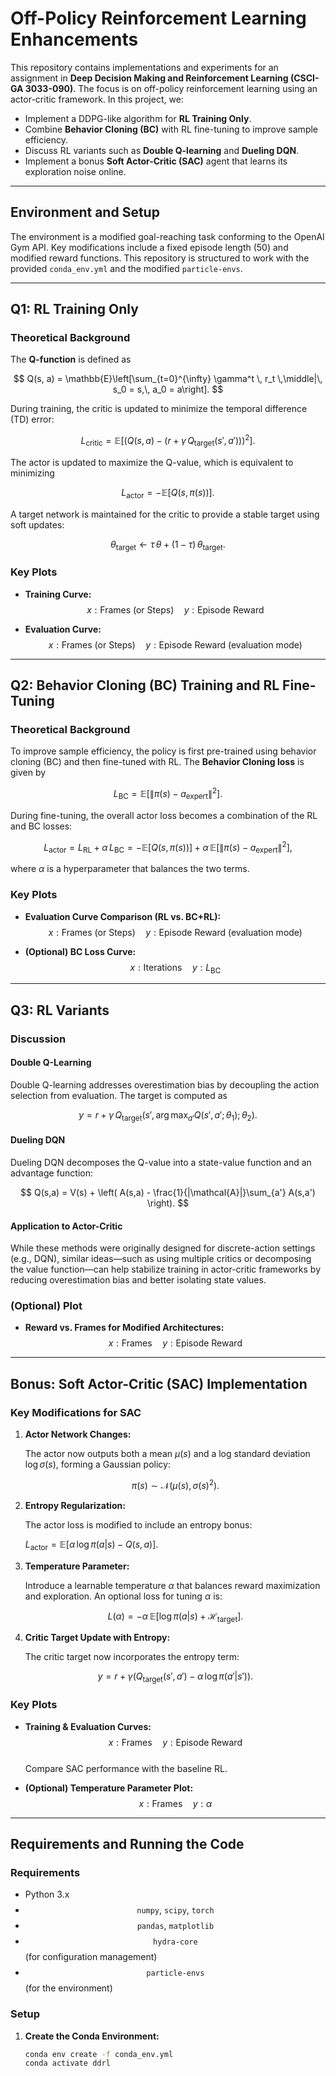 # Off-Policy Reinforcement Learning Enhancements

This repository contains implementations and experiments for an assignment in **Deep Decision Making and Reinforcement Learning (CSCI-GA 3033-090)**. The focus is on off-policy reinforcement learning using an actor-critic framework. In this project, we:

- Implement a DDPG-like algorithm for **RL Training Only**.
- Combine **Behavior Cloning (BC)** with RL fine-tuning to improve sample efficiency.
- Discuss RL variants such as **Double Q-learning** and **Dueling DQN**.
- Implement a bonus **Soft Actor-Critic (SAC)** agent that learns its exploration noise online.

---

## Environment and Setup

The environment is a modified goal-reaching task conforming to the OpenAI Gym API. Key modifications include a fixed episode length (50) and modified reward functions. This repository is structured to work with the provided `conda_env.yml` and the modified `particle-envs`.

---

## Q1: RL Training Only

### Theoretical Background

The **Q-function** is defined as

$$
Q(s, a) = \mathbb{E}\left[\sum_{t=0}^{\infty} \gamma^t \, r_t \,\middle|\, s_0 = s,\, a_0 = a\right].
$$

During training, the critic is updated to minimize the temporal difference (TD) error:

$$
L_{\text{critic}} = \mathbb{E}\left[\left(Q(s,a) - \left(r + \gamma\, Q_{\text{target}}(s', a')\right)\right)^2\right].
$$

The actor is updated to maximize the Q-value, which is equivalent to minimizing

$$
L_{\text{actor}} = -\mathbb{E}\left[ Q\big(s,\pi(s)\big) \right].
$$

A target network is maintained for the critic to provide a stable target using soft updates:

$$
\theta_{\text{target}} \leftarrow \tau\, \theta + (1-\tau)\, \theta_{\text{target}}.
$$

### Key Plots

- **Training Curve:**  
  $$x: \text{Frames (or Steps)} \quad y: \text{Episode Reward}$$

- **Evaluation Curve:**  
  $$x: \text{Frames (or Steps)} \quad y: \text{Episode Reward (evaluation mode)}$$

---

## Q2: Behavior Cloning (BC) Training and RL Fine-Tuning

### Theoretical Background

To improve sample efficiency, the policy is first pre-trained using behavior cloning (BC) and then fine-tuned with RL. The **Behavior Cloning loss** is given by

$$
L_{\text{BC}} = \mathbb{E}\left[\|\pi(s) - a_{\text{expert}}\|^2\right].
$$

During fine-tuning, the overall actor loss becomes a combination of the RL and BC losses:

$$
L_{\text{actor}} = L_{\text{RL}} + \alpha\, L_{\text{BC}} = -\mathbb{E}\left[ Q\big(s,\pi(s)\big) \right] + \alpha\, \mathbb{E}\left[\|\pi(s) - a_{\text{expert}}\|^2\right],
$$

where $\alpha$ is a hyperparameter that balances the two terms.

### Key Plots

- **Evaluation Curve Comparison (RL vs. BC+RL):**  
  $$x: \text{Frames (or Steps)} \quad y: \text{Episode Reward (evaluation mode)}$$

- **(Optional) BC Loss Curve:**  
  $$x: \text{Iterations} \quad y: L_{\text{BC}}$$

---

## Q3: RL Variants

### Discussion

#### Double Q-Learning

Double Q-learning addresses overestimation bias by decoupling the action selection from evaluation. The target is computed as

$$
y = r + \gamma\, Q_{\text{target}}\Big(s',\, \arg\max_{a'} Q(s',a';\theta_1);\theta_2\Big).
$$

#### Dueling DQN

Dueling DQN decomposes the Q-value into a state-value function and an advantage function:

$$
Q(s,a) = V(s) + \left( A(s,a) - \frac{1}{|\mathcal{A}|}\sum_{a'} A(s,a') \right).
$$

#### Application to Actor-Critic

While these methods were originally designed for discrete-action settings (e.g., DQN), similar ideas—such as using multiple critics or decomposing the value function—can help stabilize training in actor-critic frameworks by reducing overestimation bias and better isolating state values.

### (Optional) Plot

- **Reward vs. Frames for Modified Architectures:**  
  $$x: \text{Frames} \quad y: \text{Episode Reward}$$

---

## Bonus: Soft Actor-Critic (SAC) Implementation

### Key Modifications for SAC

1. **Actor Network Changes:**

   The actor now outputs both a mean $\mu(s)$ and a log standard deviation $\log \sigma(s)$, forming a Gaussian policy:

   $$\pi(s) \sim \mathcal{N}\big(\mu(s),\, \sigma(s)^2\big).$$

2. **Entropy Regularization:**

   The actor loss is modified to include an entropy bonus:

   $L_{\text{actor}} = \mathbb{E}\left[\alpha\, \log \pi(a|s) - Q(s,a)\right].$

3. **Temperature Parameter:**

   Introduce a learnable temperature $\alpha$ that balances reward maximization and exploration. An optional loss for tuning $\alpha$ is:

   $$L(\alpha) = -\alpha\, \mathbb{E}\left[\log \pi(a|s) + \mathcal{H}_{\text{target}}\right].$$

4. **Critic Target Update with Entropy:**

   The critic target now incorporates the entropy term:

   $$y = r + \gamma \left( Q_{\text{target}}(s',a') - \alpha\, \log \pi(a'|s') \right).$$

### Key Plots

- **Training & Evaluation Curves:**  
  $$x: \text{Frames} \quad y: \text{Episode Reward}$$  
  Compare SAC performance with the baseline RL.

- **(Optional) Temperature Parameter Plot:**  
  $$x: \text{Frames} \quad y: \alpha$$

---

## Requirements and Running the Code

### Requirements

- Python 3.x  
- $$\texttt{numpy},\ \texttt{scipy},\ \texttt{torch}$$  
- $$\texttt{pandas},\ \texttt{matplotlib}$$  
- $$\texttt{hydra-core}$$ (for configuration management)  
- $$\texttt{particle-envs}$$ (for the environment)

### Setup

1. **Create the Conda Environment:**

   ```bash
   conda env create -f conda_env.yml
   conda activate ddrl
